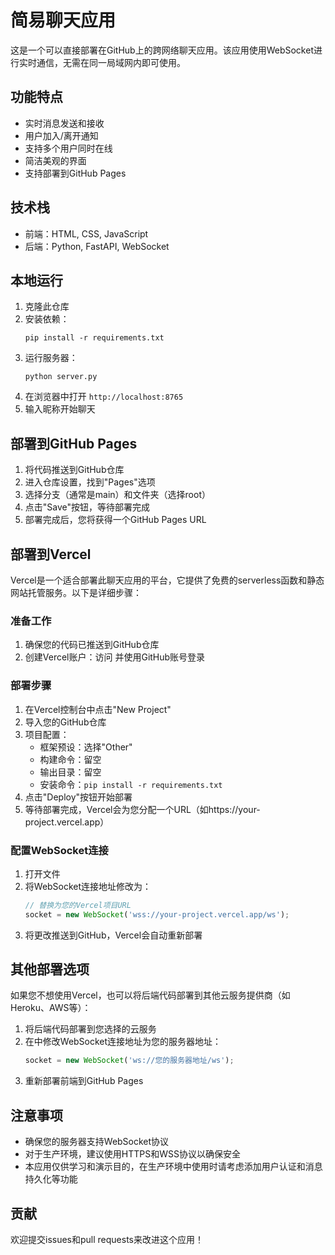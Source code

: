# 简易聊天应用

这是一个可以直接部署在GitHub上的跨网络聊天应用。该应用使用WebSocket进行实时通信，无需在同一局域网内即可使用。

## 功能特点
- 实时消息发送和接收
- 用户加入/离开通知
- 支持多个用户同时在线
- 简洁美观的界面
- 支持部署到GitHub Pages

## 技术栈
- 前端：HTML, CSS, JavaScript
- 后端：Python, FastAPI, WebSocket

## 本地运行
1. 克隆此仓库
2. 安装依赖：
   ```
   pip install -r requirements.txt
   ```
3. 运行服务器：
   ```
   python server.py
   ```
4. 在浏览器中打开 `http://localhost:8765`
5. 输入昵称开始聊天

## 部署到GitHub Pages
1. 将代码推送到GitHub仓库
2. 进入仓库设置，找到"Pages"选项
3. 选择分支（通常是main）和文件夹（选择root）
4. 点击"Save"按钮，等待部署完成
5. 部署完成后，您将获得一个GitHub Pages URL

## 部署到Vercel
Vercel是一个适合部署此聊天应用的平台，它提供了免费的serverless函数和静态网站托管服务。以下是详细步骤：

### 准备工作
1. 确保您的代码已推送到GitHub仓库
2. 创建Vercel账户：访问 <mcurl name="Vercel官网" url="https://vercel.com/signup"></mcurl> 并使用GitHub账号登录

### 部署步骤
1. 在Vercel控制台中点击"New Project"
2. 导入您的GitHub仓库
3. 项目配置：
   - 框架预设：选择"Other"
   - 构建命令：留空
   - 输出目录：留空
   - 安装命令：`pip install -r requirements.txt`
4. 点击"Deploy"按钮开始部署
5. 等待部署完成，Vercel会为您分配一个URL（如https://your-project.vercel.app）

### 配置WebSocket连接
1. 打开<mcfile name="script.js" path="g:\项目\script.js"></mcfile>文件
2. 将WebSocket连接地址修改为：
   ```javascript
   // 替换为您的Vercel项目URL
   socket = new WebSocket('wss://your-project.vercel.app/ws');
   ```
3. 将更改推送到GitHub，Vercel会自动重新部署

## 其他部署选项
如果您不想使用Vercel，也可以将后端代码部署到其他云服务提供商（如Heroku、AWS等）：
1. 将后端代码部署到您选择的云服务
2. 在<mcfile name="script.js" path="g:\项目\script.js"></mcfile>中修改WebSocket连接地址为您的服务器地址：
   ```javascript
   socket = new WebSocket('ws://您的服务器地址/ws');
   ```
3. 重新部署前端到GitHub Pages

## 注意事项
- 确保您的服务器支持WebSocket协议
- 对于生产环境，建议使用HTTPS和WSS协议以确保安全
- 本应用仅供学习和演示目的，在生产环境中使用时请考虑添加用户认证和消息持久化等功能

## 贡献
欢迎提交issues和pull requests来改进这个应用！